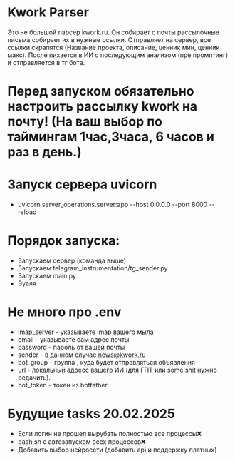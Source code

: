 # Kwork Parser
Это не большой парсер kwork.ru. Он собирает с почты рассылочные письма собирает их в нужные ссылки. Отправляет на сервер, все ссылки скрапятся (Название проекта, описание, ценник мин, ценник макс). После пихается в ИИ с последующим анализом (пре промптинг) и отправляется в тг бота.
# Перед запуском обязательно настроить рассылку kwork на почту! (На ваш выбор по таймингам 1час,3часа, 6 часов и раз в день.)
# Запуск сервера uvicorn 
- uvicorn server_operations.server:app --host 0.0.0.0 --port 8000 --reload
# Порядок запуска:
- Запускаем сервер (команда выше)
- Запускаем telegram_instrumentation/tg_sender.py
- Запускаем main.py
- Вуаля
# Не много про .env
- imap_server - указываете imap вашего мыла
- email - указываете сам адрес почты
- password - пароль от вашей почты
- sender - в данном случае news@kwork.ru
- bot_group - группа , куда будет отправляться объявления
- url - локальный адресс вашего ИИ (для ГПТ или some shit нужно редачить).
- bot_token - токен из botfather
# Будущие tasks 20.02.2025
- Если логин не прошел вырубать полностью все процессы❌
- bash.sh с автозапуском всех процессов❌
- Добавить выбор нейросети (добавить api и поддержку платных)
